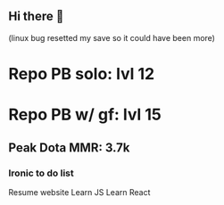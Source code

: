 ## Hi there 👋

(linux bug resetted my save so it could have been more)
# Repo PB solo: lvl 12
# Repo PB w/ gf: lvl 15

## Peak Dota MMR: 3.7k

### Ironic to do list
Resume website
Learn JS
Learn React


<!--
**tatinCode/tatinCode** is a ✨ _special_ ✨ repository because its `README.md` (this file) appears on your GitHub profile.

Here are some ideas to get you started:

- 🔭 I’m currently working on ...
- 🌱 I’m currently learning ...
- 👯 I’m looking to collaborate on ...
- 🤔 I’m looking for help with ...
- 💬 Ask me about ...
- 📫 How to reach me: ...
- 😄 Pronouns: ...
- ⚡ Fun fact: ...
-->
